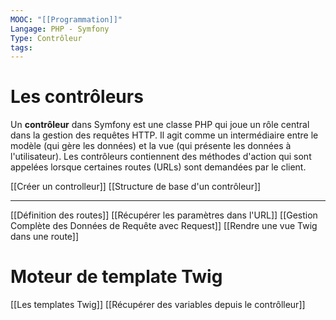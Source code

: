 ```yaml
---
MOOC: "[[Programmation]]"
Langage: PHP - Symfony
Type: Contrôleur
tags:
---
```

# Les contrôleurs

Un **contrôleur** dans Symfony est une classe PHP qui joue un rôle central dans la gestion des requêtes HTTP. Il agit comme un intermédiaire entre le modèle (qui gère les données) et la vue (qui présente les données à l'utilisateur). Les contrôleurs contiennent des méthodes d'action qui sont appelées lorsque certaines routes (URLs) sont demandées par le client.

[[Créer un controlleur]]
[[Structure de base d'un contrôleur]]

---

[[Définition des routes]]
[[Récupérer les paramètres dans l'URL]]
[[Gestion Complète des Données de Requête avec Request]]
[[Rendre une vue Twig dans une route]]

# Moteur de template Twig
[[Les templates Twig]]
[[Récupérer des variables depuis le contrôlleur]]







